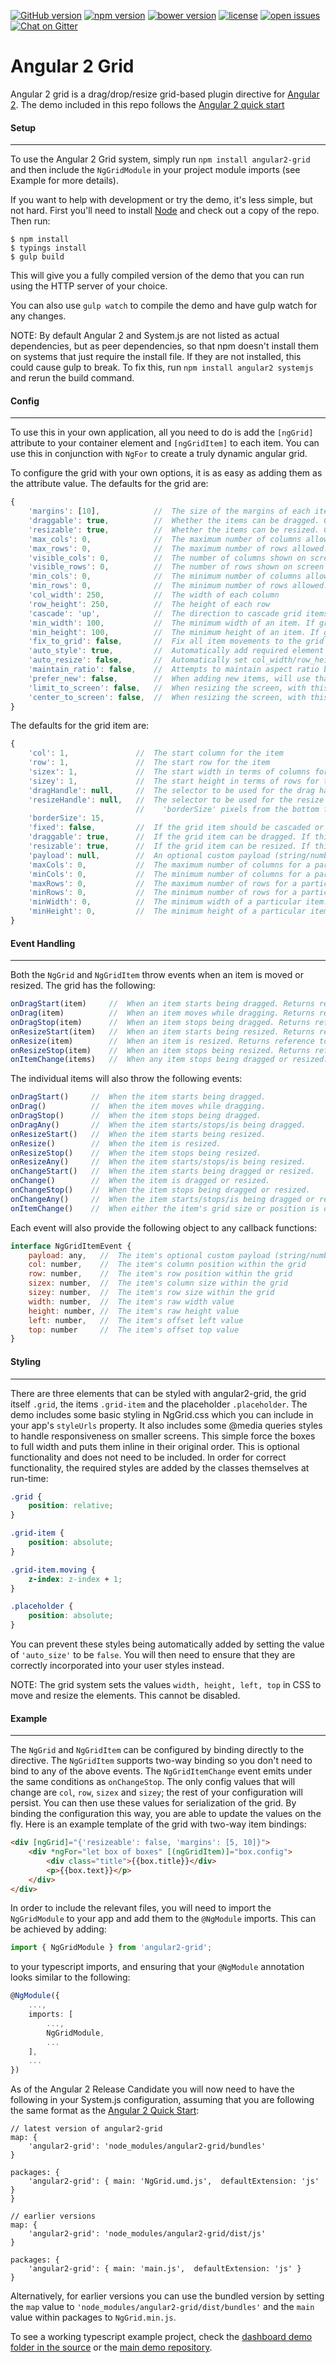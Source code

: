 [![GitHub version](http://img.shields.io/github/release/BTMorton%2Fangular2-grid.svg)](https://github.com/BTMorton/angular2-grid)
[![npm version](http://img.shields.io/npm/v/angular2-grid.svg)](https://www.npmjs.com/package/angular2-grid)
[![bower version](http://img.shields.io/bower/v/angular2-grid.svg)](https://libraries.io/bower/angular2-grid)
[![license](http://img.shields.io/github/license/BTMorton%2Fangular2-grid.svg)](https://github.com/BTMorton/angular2-grid/blob/master/LICENSE)
[![open issues](http://img.shields.io/github/issues/BTMorton%2Fangular2-grid.svg)](https://github.com/BTMorton/angular2-grid/issues)
[![Chat on Gitter](https://img.shields.io/gitter/room/angular2grid/lobby.svg)](https://gitter.im/angular2grid/Lobby)

# Angular 2 Grid
Angular 2 grid is a drag/drop/resize grid-based plugin directive for [Angular 2](http://angular.io).
The demo included in this repo follows the [Angular 2 quick start](https://angular.io/docs/js/latest/quickstart.html)

#### Setup
----------

To use the Angular 2 Grid system, simply run `npm install angular2-grid` and then include the `NgGridModule` in your project module imports (see Example for more details).

If you want to help with development or try the demo, it's less simple, but not hard. First you'll need to install [Node](http://nodejs.org) and check out a copy of the repo. Then run:

```shell
$ npm install
$ typings install
$ gulp build
```

This will give you a fully compiled version of the demo that you can run using the HTTP server of your choice.

You can also use `gulp watch` to compile the demo and have gulp watch for any changes.

NOTE: By default Angular 2 and System.js are not listed as actual dependencies, but as peer dependencies, so that npm doesn't install them on systems that just require the install file. If they are not installed, this could cause gulp to break. To fix this, run `npm install angular2 systemjs` and rerun the build command.

#### Config
-----------

To use this in your own application, all you need to do is add the `[ngGrid]` attribute to your container element and `[ngGridItem]` to each item. You can use this in conjunction with `NgFor` to create a truly dynamic angular grid.

To configure the grid with your own options, it is as easy as adding them as the attribute value. The defaults for the grid are:

```javascript
{
    'margins': [10],            //  The size of the margins of each item. Supports up to four values in the same way as CSS margins. Can be updated using setMargins()
    'draggable': true,          //  Whether the items can be dragged. Can be updated using enableDrag()/disableDrag()
    'resizable': true,          //  Whether the items can be resized. Can be updated using enableResize()/disableResize()
    'max_cols': 0,              //  The maximum number of columns allowed. Set to 0 for infinite. Cannot be used with max_rows
    'max_rows': 0,              //  The maximum number of rows allowed. Set to 0 for infinite. Cannot be used with max_cols
    'visible_cols': 0,          //  The number of columns shown on screen when auto_resize is set to true. Set to 0 to not auto_resize. Will be overriden by max_cols
    'visible_rows': 0,          //  The number of rows shown on screen when auto_resize is set to true. Set to 0 to not auto_resize. Will be overriden by max_rows
    'min_cols': 0,              //  The minimum number of columns allowed. Can be any number greater than or equal to 1.
    'min_rows': 0,              //  The minimum number of rows allowed. Can be any number greater than or equal to 1.
    'col_width': 250,           //  The width of each column
    'row_height': 250,          //  The height of each row
    'cascade': 'up',            //  The direction to cascade grid items ('up', 'right', 'down', 'left')
    'min_width': 100,           //  The minimum width of an item. If greater than col_width, this will update the value of min_cols
    'min_height': 100,          //  The minimum height of an item. If greater than row_height, this will update the value of min_rows
    'fix_to_grid': false,       //  Fix all item movements to the grid
    'auto_style': true,         //  Automatically add required element styles at run-time
    'auto_resize': false,       //  Automatically set col_width/row_height so that max_cols/max_rows fills the screen. Only has effect is max_cols or max_rows is set
    'maintain_ratio': false,    //  Attempts to maintain aspect ratio based on the colWidth/rowHeight values set in the config
    'prefer_new': false,        //  When adding new items, will use that items position ahead of existing items
    'limit_to_screen': false,   //  When resizing the screen, with this true and auto_resize false, the grid will re-arrange to fit the screen size. Please note, at present this only works with cascade direction up.
    'center_to_screen': false,  //  When resizing the screen, with this true and limit_to_screen true, the grid will center itself to the screen if max columns width is smaller than the grid width.
}
```

The defaults for the grid item are:

```javascript
{
    'col': 1,               //  The start column for the item
    'row': 1,               //  The start row for the item
    'sizex': 1,             //  The start width in terms of columns for the item
    'sizey': 1,             //  The start height in terms of rows for the item
    'dragHandle': null,     //  The selector to be used for the drag handle. If null, uses the whole item
    'resizeHandle': null,   //  The selector to be used for the resize handle. If null, uses 'borderSize' pixels from the right for horizontal resize,
                            //    'borderSize' pixels from the bottom for vertical, and the square in the corner bottom-right for both
    'borderSize': 15,
    'fixed': false,         //  If the grid item should be cascaded or not. If yes, manual movement is required
    'draggable': true,      //  If the grid item can be dragged. If this or the global setting is set to false, the item cannot be dragged.
    'resizable': true,      //  If the grid item can be resized. If this or the global setting is set to false, the item cannot be resized.
    'payload': null,        //  An optional custom payload (string/number/object) to be used to identify the item for serialization
    'maxCols': 0,           //  The maximum number of columns for a particular item. This value will only override the value from the grid (if set) if it is smaller
    'minCols': 0,           //  The minimum number of columns for a particular item. This value will only override the value from the grid if larger
    'maxRows': 0,           //  The maximum number of rows for a particular item. This value will only override the value from the grid (if set) if it is smaller
    'minRows': 0,           //  The minimum number of rows for a particular item. This value will only override the value from the grid if larger
    'minWidth': 0,          //  The minimum width of a particular item. This value will override the value from the grid, as well as the minimum columns if the resulting size is larger
    'minHeight': 0,         //  The minimum height of a particular item. This value will override the value from the grid, as well as the minimum rows if the resulting size is larger
}
```

#### Event Handling
-------------------

Both the `NgGrid` and `NgGridItem` throw events when an item is moved or resized. The grid has the following:

```javascript
onDragStart(item)     //  When an item starts being dragged. Returns reference to corresponding NgGridItem
onDrag(item)          //  When an item moves while dragging. Returns reference to corresponding NgGridItem
onDragStop(item)      //  When an item stops being dragged. Returns reference to corresponding NgGridItem
onResizeStart(item)   //  When an item starts being resized. Returns reference to corresponding NgGridItem
onResize(item)        //  When an item is resized. Returns reference to corresponding NgGridItem
onResizeStop(item)    //  When an item stops being resized. Returns reference to corresponding NgGridItem
onItemChange(items)   //  When any item stops being dragged or resized. Returns an array of NgGridItemEvents in the order in which each item was added to the grid
```

The individual items will also throw the following events:

```javascript
onDragStart()     //  When the item starts being dragged.
onDrag()          //  When the item moves while dragging.
onDragStop()      //  When the item stops being dragged.
onDragAny()       //  When the item starts/stops/is being dragged.
onResizeStart()   //  When the item starts being resized.
onResize()        //  When the item is resized.
onResizeStop()    //  When the item stops being resized.
onResizeAny()     //  When the item starts/stops/is being resized.
onChangeStart()   //  When the item starts being dragged or resized.
onChange()        //  When the item is dragged or resized.
onChangeStop()    //  When the item stops being dragged or resized.
onChangeAny()     //  When the item starts/stops/is being dragged or resized.
onItemChange()    //  When either the item's grid size or position is changed.
```

Each event will also provide the following object to any callback functions:

```javascript
interface NgGridItemEvent {
    payload: any,   //  The item's optional custom payload (string/number/object) to be used to identify the item for serialization
    col: number,    //  The item's column position within the grid
    row: number,    //  The item's row position within the grid
    sizex: number,  //  The item's column size within the grid
    sizey: number,  //  The item's row size within the grid
    width: number,  //  The item's raw width value
    height: number, //  The item's raw height value
    left: number,   //  The item's offset left value
    top: number     //  The item's offset top value
}
```

#### Styling
------------

There are three elements that can be styled with angular2-grid, the grid itself `.grid`, the items `.grid-item` and the placeholder `.placeholder`. The demo includes some basic styling in NgGrid.css which you can include in your app's `styleUrls` property. It also includes some @media queries styles to handle responsiveness on smaller screens. This simple force the boxes to full width and puts them inline in their original order. This is optional functionality and does not need to be included. In order for correct functionality, the required styles are added by the classes themselves at run-time:

```css
.grid {
    position: relative;
}

.grid-item {
    position: absolute;
}

.grid-item.moving {
    z-index: z-index + 1;
}

.placeholder {
    position: absolute;
}
```

You can prevent these styles being automatically added by setting the value of `'auto_size'` to be `false`. You will then need to ensure that they are correctly incorporated into your user styles instead.

NOTE: The grid system sets the values `width, height, left, top` in CSS to move and resize the elements. This cannot be disabled.

#### Example
------------

The `NgGrid` and `NgGridItem` can be configured by binding directly to the directive. The `NgGridItem` supports two-way binding so you don't need to bind to any of the above events. The `NgGridItemChange` event emits under the same conditions as `onChangeStop`. The only config values that will change are `col`, `row`, `sizex` and `sizey`; the rest of your configuration will persist. You can then use these values for serialization of the grid. By binding the configuration this way, you are able to update the values on the fly. Here is an example template of the grid with two-way item bindings:

```html
<div [ngGrid]="{'resizeable': false, 'margins': [5, 10]}">
    <div *ngFor="let box of boxes" [(ngGridItem)]="box.config">
        <div class="title">{{box.title}}</div>
        <p>{{box.text}}</p>
    </div>
</div>
```

In order to include the relevant files, you will need to import the `NgGridModule` to your app and add them to the `@NgModule` imports. This can be achieved by adding:

```typescript
import { NgGridModule } from 'angular2-grid';
```

to your typescript imports, and ensuring that your `@NgModule` annotation looks similar to the following:

```typescript
@NgModule({
    ...,
    imports: [
        ...,
        NgGridModule,
        ...
    ],
    ...
})
```

As of the Angular 2 Release Candidate you will now need to have the following in your System.js configuration, assuming that you are following the same format as the [Angular 2 Quick Start](https://angular.io/docs/ts/latest/quickstart.html):

```
// latest version of angular2-grid
map: {
    'angular2-grid': 'node_modules/angular2-grid/bundles'
}

packages: {
    'angular2-grid': { main: 'NgGrid.umd.js',  defaultExtension: 'js' }
}

// earlier versions
map: {
    'angular2-grid': 'node_modules/angular2-grid/dist/js'
}

packages: {
    'angular2-grid': { main: 'main.js',  defaultExtension: 'js' }
}
```

Alternatively, for earlier versions you can use the bundled version by setting the `map` value to `'node_modules/angular2-grid/dist/bundles'` and the `main` value within packages to `NgGrid.min.js`.

To see a working typescript example project, check the [dashboard demo folder in the source](https://github.com/BTMorton/angular2-grid/tree/master/demo-dashboard) or the [main demo repository](https://github.com/BTMorton/angular2-grid-demo).
